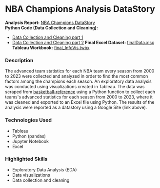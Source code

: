# NBA Champions Analysis DataStory

**Analysis Report:** [NBA Champions DataStory](https://sites.google.com/view/daniel-jimenez-infovis-final/datastory?authuser=0)\
**Python Code (Data Collection and Cleaning):**
- [Data Collection and Cleaning part 1]()
- [Data Collection and Cleaning part 2]()
**Final Excel Dataset:** [finalData.xlsx]()\
**Tableau Workbook:** [final_InfoVis.twbx]()

### Description
The advanced team statistics for each NBA team every season from 2000 to 2023 were collected and analyzed in order to find the most common factors among the champions each season. An exploratory data analysis was conducted using visualizations created in Tableau. The data was scraped from [basketball-reference](https://www.basketball-reference.com/) using a Python function to collect each teams's advanced statistics for each season from 2000 to 2023, where it was cleaned and exported to an Excel file using Python. The results of the analysis were reported as a datastory using a Google Site (link above).

### Technologies Used
- Tableau
- Python (pandas)
- Jupyter Notebook
- Excel

### Highlighted Skills
- Exploratory Data Analysis (EDA)
- Data visualizations
- Data collection and cleaning
